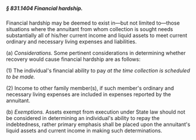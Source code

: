 ##### § 831.1404 Financial hardship. #####

Financial hardship may be deemed to exist in—but not limited to—those situations where the annuitant from whom collection is sought needs substantially all of his/her current income and liquid assets to meet current ordinary and necessary living expenses and liabilities.

(a) *Considerations.* Some pertinent considerations in determining whether recovery would cause financial hardship are as follows:

(1) The individual's financial ability to pay *at the time collection is scheduled to be made.*

(2) Income to other family member(s), if such member's ordinary and necessary living expenses are included in expenses reported by the annuitant.

(b) *Exemptions.* Assets exempt from execution under State law should not be considered in determining an individual's ability to repay the indebtedness, rather primary emphasis shall be placed upon the annuitant's liquid assets and current income in making such determinations.